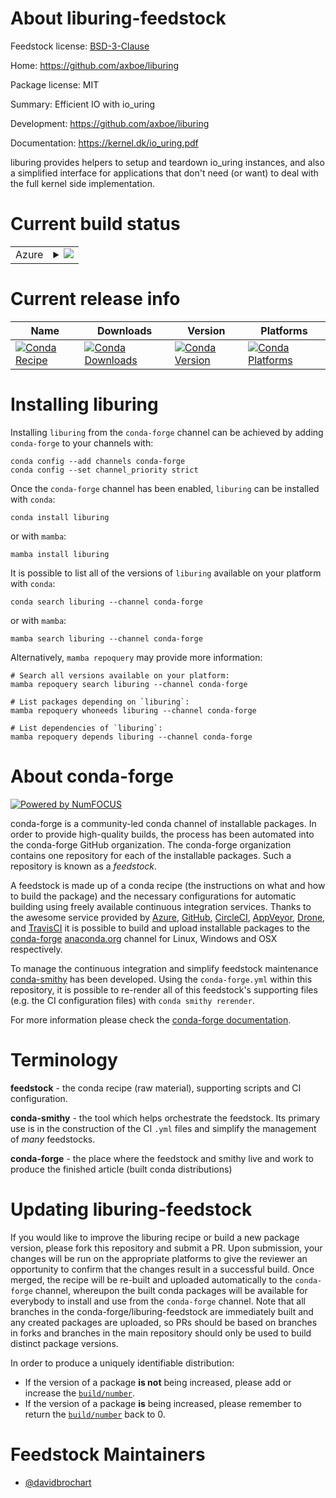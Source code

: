 About liburing-feedstock
========================

Feedstock license: [BSD-3-Clause](https://github.com/conda-forge/liburing-feedstock/blob/main/LICENSE.txt)

Home: https://github.com/axboe/liburing

Package license: MIT

Summary: Efficient IO with io_uring

Development: https://github.com/axboe/liburing

Documentation: https://kernel.dk/io_uring.pdf

liburing provides helpers to setup and teardown io_uring instances, and
also a simplified interface for applications that don't need (or want) to
deal with the full kernel side implementation.


Current build status
====================


<table>
    
  <tr>
    <td>Azure</td>
    <td>
      <details>
        <summary>
          <a href="https://dev.azure.com/conda-forge/feedstock-builds/_build/latest?definitionId=21784&branchName=main">
            <img src="https://dev.azure.com/conda-forge/feedstock-builds/_apis/build/status/liburing-feedstock?branchName=main">
          </a>
        </summary>
        <table>
          <thead><tr><th>Variant</th><th>Status</th></tr></thead>
          <tbody><tr>
              <td>linux_64</td>
              <td>
                <a href="https://dev.azure.com/conda-forge/feedstock-builds/_build/latest?definitionId=21784&branchName=main">
                  <img src="https://dev.azure.com/conda-forge/feedstock-builds/_apis/build/status/liburing-feedstock?branchName=main&jobName=linux&configuration=linux%20linux_64_" alt="variant">
                </a>
              </td>
            </tr><tr>
              <td>linux_aarch64</td>
              <td>
                <a href="https://dev.azure.com/conda-forge/feedstock-builds/_build/latest?definitionId=21784&branchName=main">
                  <img src="https://dev.azure.com/conda-forge/feedstock-builds/_apis/build/status/liburing-feedstock?branchName=main&jobName=linux&configuration=linux%20linux_aarch64_" alt="variant">
                </a>
              </td>
            </tr><tr>
              <td>linux_ppc64le</td>
              <td>
                <a href="https://dev.azure.com/conda-forge/feedstock-builds/_build/latest?definitionId=21784&branchName=main">
                  <img src="https://dev.azure.com/conda-forge/feedstock-builds/_apis/build/status/liburing-feedstock?branchName=main&jobName=linux&configuration=linux%20linux_ppc64le_" alt="variant">
                </a>
              </td>
            </tr>
          </tbody>
        </table>
      </details>
    </td>
  </tr>
</table>

Current release info
====================

| Name | Downloads | Version | Platforms |
| --- | --- | --- | --- |
| [![Conda Recipe](https://img.shields.io/badge/recipe-liburing-green.svg)](https://anaconda.org/conda-forge/liburing) | [![Conda Downloads](https://img.shields.io/conda/dn/conda-forge/liburing.svg)](https://anaconda.org/conda-forge/liburing) | [![Conda Version](https://img.shields.io/conda/vn/conda-forge/liburing.svg)](https://anaconda.org/conda-forge/liburing) | [![Conda Platforms](https://img.shields.io/conda/pn/conda-forge/liburing.svg)](https://anaconda.org/conda-forge/liburing) |

Installing liburing
===================

Installing `liburing` from the `conda-forge` channel can be achieved by adding `conda-forge` to your channels with:

```
conda config --add channels conda-forge
conda config --set channel_priority strict
```

Once the `conda-forge` channel has been enabled, `liburing` can be installed with `conda`:

```
conda install liburing
```

or with `mamba`:

```
mamba install liburing
```

It is possible to list all of the versions of `liburing` available on your platform with `conda`:

```
conda search liburing --channel conda-forge
```

or with `mamba`:

```
mamba search liburing --channel conda-forge
```

Alternatively, `mamba repoquery` may provide more information:

```
# Search all versions available on your platform:
mamba repoquery search liburing --channel conda-forge

# List packages depending on `liburing`:
mamba repoquery whoneeds liburing --channel conda-forge

# List dependencies of `liburing`:
mamba repoquery depends liburing --channel conda-forge
```


About conda-forge
=================

[![Powered by
NumFOCUS](https://img.shields.io/badge/powered%20by-NumFOCUS-orange.svg?style=flat&colorA=E1523D&colorB=007D8A)](https://numfocus.org)

conda-forge is a community-led conda channel of installable packages.
In order to provide high-quality builds, the process has been automated into the
conda-forge GitHub organization. The conda-forge organization contains one repository
for each of the installable packages. Such a repository is known as a *feedstock*.

A feedstock is made up of a conda recipe (the instructions on what and how to build
the package) and the necessary configurations for automatic building using freely
available continuous integration services. Thanks to the awesome service provided by
[Azure](https://azure.microsoft.com/en-us/services/devops/), [GitHub](https://github.com/),
[CircleCI](https://circleci.com/), [AppVeyor](https://www.appveyor.com/),
[Drone](https://cloud.drone.io/welcome), and [TravisCI](https://travis-ci.com/)
it is possible to build and upload installable packages to the
[conda-forge](https://anaconda.org/conda-forge) [anaconda.org](https://anaconda.org/)
channel for Linux, Windows and OSX respectively.

To manage the continuous integration and simplify feedstock maintenance
[conda-smithy](https://github.com/conda-forge/conda-smithy) has been developed.
Using the ``conda-forge.yml`` within this repository, it is possible to re-render all of
this feedstock's supporting files (e.g. the CI configuration files) with ``conda smithy rerender``.

For more information please check the [conda-forge documentation](https://conda-forge.org/docs/).

Terminology
===========

**feedstock** - the conda recipe (raw material), supporting scripts and CI configuration.

**conda-smithy** - the tool which helps orchestrate the feedstock.
                   Its primary use is in the construction of the CI ``.yml`` files
                   and simplify the management of *many* feedstocks.

**conda-forge** - the place where the feedstock and smithy live and work to
                  produce the finished article (built conda distributions)


Updating liburing-feedstock
===========================

If you would like to improve the liburing recipe or build a new
package version, please fork this repository and submit a PR. Upon submission,
your changes will be run on the appropriate platforms to give the reviewer an
opportunity to confirm that the changes result in a successful build. Once
merged, the recipe will be re-built and uploaded automatically to the
`conda-forge` channel, whereupon the built conda packages will be available for
everybody to install and use from the `conda-forge` channel.
Note that all branches in the conda-forge/liburing-feedstock are
immediately built and any created packages are uploaded, so PRs should be based
on branches in forks and branches in the main repository should only be used to
build distinct package versions.

In order to produce a uniquely identifiable distribution:
 * If the version of a package **is not** being increased, please add or increase
   the [``build/number``](https://docs.conda.io/projects/conda-build/en/latest/resources/define-metadata.html#build-number-and-string).
 * If the version of a package **is** being increased, please remember to return
   the [``build/number``](https://docs.conda.io/projects/conda-build/en/latest/resources/define-metadata.html#build-number-and-string)
   back to 0.

Feedstock Maintainers
=====================

* [@davidbrochart](https://github.com/davidbrochart/)

